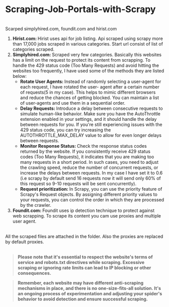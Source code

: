 # Scraping-Job-Portals-with-Scrapy
<br>
Scarped simplyhired.com, foundit.com and hirist.com<br>

<ol>
  <li><strong>Hirist.com: </strong> Hirist uses api for job listing. Api scraped using scrapy more than 17,000 jobs scraped in           various categories. Start url consist of list of categories scraped.
  </li>
  <li><strong>Simplyhired.com: </strong> Scraped very few categories. Basically this websites has a limit on the request to             protect its content from scrapping. To handle the 429 status code (Too Many Requests) and avoid hitting the websites too                   frequently, I have used some of the methods they are listed below:<br>
      <ul>
        <li><strong>Rotate User Agents: </strong> Instead of randomly selecting a user-agent for each request, I have rotated the user-                  agent after a certain number of requests(5 in my case). This helps to mimic different browsers and reduce the chances of                   getting blocked. You can maintain a list of user-agents and use them in a sequential order.
        </li>
        <li><strong>Delay Requests: </strong>Introduce a delay between consecutive requests to simulate human-like behavior. Make sure               you have the AutoThrottle extension enabled in your settings, and it should handle the delay between requests for you. If                you're still experiencing issues with the 429 status code, you can try increasing the AUTOTHROTTLE_MAX_DELAY value to allow              for even longer delays between requests.
        </li>
        <li>
          <strong>Monitor Response Status: </strong>Check the response status codes returned by the website. If you consistently receive 429 status codes (Too Many Requests), it indicates that you are making too many requests in a short period. In such cases, you need to adjust the crawling speed, reduce the number of concurrent requests, or increase the delays between requests. In my case I have set it to 0.6 (i.e scrapy by default send 16 requests now it will send only 60% of this request so 9-10 requests will be sent concurrently).
        </li>
        <li>
          <strong>Request prioritization: </strong> In Scrapy, you can use the priority feature of Scrapy's Request objects. By assigning different priority values to your requests, you can control the order in which they are processed by the crawler.
        </li>
      </ul>   
  </li>
<li> <strong>Foundit.com: </strong>Foundit uses ip detection technique to protect against web scrapping. To scrape its content you cam use proxies and multiple user agent.
</li>
</ol>
<br>All the scraped files are attached in the folder. Also the proxies are replaced by default proxies.<br><br>

>**Please note that it's essential to respect the website's terms of service and robots.txt directives while scraping. Excessive scraping or ignoring rate limits can lead to IP blocking or other consequences.**

>**Remember, each website may have different anti-scraping mechanisms in place, and there is no one-size-fits-all solution. It's an ongoing process of experimentation and adjusting your spider's behavior to avoid detection and ensure successful scraping.**
